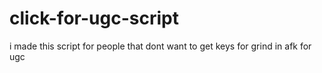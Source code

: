 # click-for-ugc-script
i made this script for people that dont want to get keys for grind in afk for ugc
